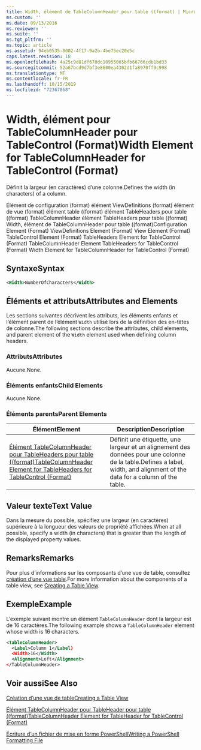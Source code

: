 ```yaml
---
title: Width, élément de TableColumnHeader pour table ((format) | Microsoft Docs
ms.custom: ''
ms.date: 09/13/2016
ms.reviewer: ''
ms.suite: ''
ms.tgt_pltfrm: ''
ms.topic: article
ms.assetid: 94eb0535-8002-4f17-9a2b-4be75ec20e5c
caps.latest.revision: 18
ms.openlocfilehash: 4a25c9d81df670dc10955065bfb66766cdb1bd33
ms.sourcegitcommit: 52a67bcd9d7bf3e8600ea4302d1fa8970ff9c998
ms.translationtype: MT
ms.contentlocale: fr-FR
ms.lasthandoff: 10/15/2019
ms.locfileid: "72367868"
---
```

# <a name="width-element-for-tablecolumnheader-for-tablecontrol-format"></a><span data-ttu-id="47d52-102">Width, élément pour TableColumnHeader pour TableControl (Format)</span><span class="sxs-lookup"><span data-stu-id="47d52-102">Width Element for TableColumnHeader for TableControl (Format)</span></span>

<span data-ttu-id="47d52-103">Définit la largeur (en caractères) d’une colonne.</span><span class="sxs-lookup"><span data-stu-id="47d52-103">Defines the width (in characters) of a column.</span></span>

<span data-ttu-id="47d52-104">Élément de configuration (format) élément ViewDefinitions (format) élément de vue (format) élément table ((format) élément TableHeaders pour table ((format) TableColumnHeader élément TableHeaders pour table ((format) Width, élément de TableColumnHeader pour table ((format)</span><span class="sxs-lookup"><span data-stu-id="47d52-104">Configuration Element (Format) ViewDefinitions Element (Format) View Element (Format) TableControl Element (Format) TableHeaders Element for TableControl (Format) TableColumnHeader Element TableHeaders for TableControl (Format) Width Element for TableColumnHeader for TableControl (Format)</span></span>

## <a name="syntax"></a><span data-ttu-id="47d52-105">Syntaxe</span><span class="sxs-lookup"><span data-stu-id="47d52-105">Syntax</span></span>

```xml
<Width>NumberOfCharacters</Width>
```

## <a name="attributes-and-elements"></a><span data-ttu-id="47d52-106">Éléments et attributs</span><span class="sxs-lookup"><span data-stu-id="47d52-106">Attributes and Elements</span></span>

<span data-ttu-id="47d52-107">Les sections suivantes décrivent les attributs, les éléments enfants et l’élément parent de l’élément `Width` utilisé lors de la définition des en-têtes de colonne.</span><span class="sxs-lookup"><span data-stu-id="47d52-107">The following sections describe the attributes, child elements, and parent element of the `Width` element used when defining column headers.</span></span>

### <a name="attributes"></a><span data-ttu-id="47d52-108">Attributs</span><span class="sxs-lookup"><span data-stu-id="47d52-108">Attributes</span></span>

<span data-ttu-id="47d52-109">Aucune.</span><span class="sxs-lookup"><span data-stu-id="47d52-109">None.</span></span>

### <a name="child-elements"></a><span data-ttu-id="47d52-110">Éléments enfants</span><span class="sxs-lookup"><span data-stu-id="47d52-110">Child Elements</span></span>

<span data-ttu-id="47d52-111">Aucune.</span><span class="sxs-lookup"><span data-stu-id="47d52-111">None.</span></span>

### <a name="parent-elements"></a><span data-ttu-id="47d52-112">Éléments parents</span><span class="sxs-lookup"><span data-stu-id="47d52-112">Parent Elements</span></span>

|<span data-ttu-id="47d52-113">Élément</span><span class="sxs-lookup"><span data-stu-id="47d52-113">Element</span></span>|<span data-ttu-id="47d52-114">Description</span><span class="sxs-lookup"><span data-stu-id="47d52-114">Description</span></span>|
|-------------|-----------------|
|[<span data-ttu-id="47d52-115">Élément TableColumnHeader pour TableHeaders pour table ((format)</span><span class="sxs-lookup"><span data-stu-id="47d52-115">TableColumnHeader Element for TableHeaders for TableControl (Format)</span></span>](./tablecolumnheader-element-format.md)|<span data-ttu-id="47d52-116">Définit une étiquette, une largeur et un alignement des données pour une colonne de la table.</span><span class="sxs-lookup"><span data-stu-id="47d52-116">Defines a label, width, and alignment of the data for a column of the table.</span></span>|

## <a name="text-value"></a><span data-ttu-id="47d52-117">Valeur texte</span><span class="sxs-lookup"><span data-stu-id="47d52-117">Text Value</span></span>

<span data-ttu-id="47d52-118">Dans la mesure du possible, spécifiez une largeur (en caractères) supérieure à la longueur des valeurs de propriété affichées.</span><span class="sxs-lookup"><span data-stu-id="47d52-118">When at all possible, specify a width (in characters) that is greater than the length of the displayed property values.</span></span>

## <a name="remarks"></a><span data-ttu-id="47d52-119">Remarks</span><span class="sxs-lookup"><span data-stu-id="47d52-119">Remarks</span></span>

<span data-ttu-id="47d52-120">Pour plus d’informations sur les composants d’une vue de table, consultez [création d’une vue table](./creating-a-table-view.md).</span><span class="sxs-lookup"><span data-stu-id="47d52-120">For more information about the components of a table view, see [Creating a Table View](./creating-a-table-view.md).</span></span>

## <a name="example"></a><span data-ttu-id="47d52-121">Exemple</span><span class="sxs-lookup"><span data-stu-id="47d52-121">Example</span></span>

<span data-ttu-id="47d52-122">L’exemple suivant montre un élément `TableColumnHeader` dont la largeur est de 16 caractères.</span><span class="sxs-lookup"><span data-stu-id="47d52-122">The following example shows a `TableColumnHeader` element whose width is 16 characters.</span></span>

```xml
<TableColumnHeader>
  <Label>Column 1</Label)
  <Width>16</Width>
  <Alignment>Left</Alignment>
</TableColumnHeader>
```

## <a name="see-also"></a><span data-ttu-id="47d52-123">Voir aussi</span><span class="sxs-lookup"><span data-stu-id="47d52-123">See Also</span></span>

[<span data-ttu-id="47d52-124">Création d’une vue de table</span><span class="sxs-lookup"><span data-stu-id="47d52-124">Creating a Table View</span></span>](./creating-a-table-view.md)

[<span data-ttu-id="47d52-125">Élément TableColumnHeader pour TableHeader pour table ((format)</span><span class="sxs-lookup"><span data-stu-id="47d52-125">TableColumnHeader Element for TableHeader for TableControl (Format)</span></span>](./tablecolumnheader-element-format.md)

[<span data-ttu-id="47d52-126">Écriture d’un fichier de mise en forme PowerShell</span><span class="sxs-lookup"><span data-stu-id="47d52-126">Writing a PowerShell Formatting File</span></span>](./writing-a-powershell-formatting-file.md)
